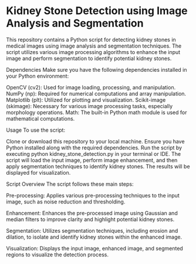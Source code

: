 
# Kidney Stone Detection using Image Analysis and Segmentation
This repository contains a Python script for detecting kidney stones in medical images using image analysis and segmentation techniques. The script utilizes various image processing algorithms to enhance the input image and perform segmentation to identify potential kidney stones.

Dependencies
Make sure you have the following dependencies installed in your Python environment:

OpenCV (cv2): Used for image loading, processing, and manipulation.
NumPy (np): Required for numerical computations and array manipulation.
Matplotlib (plt): Utilized for plotting and visualization.
Scikit-image (skimage): Necessary for various image processing tasks, especially morphology operations.
Math: The built-in Python math module is used for mathematical computations.

Usage
To use the script:

Clone or download this repository to your local machine.
Ensure you have Python installed along with the required dependencies.
Run the script by executing python kidney_stone_detection.py in your terminal or IDE.
The script will load the input image, perform image enhancement, and then apply segmentation techniques to identify kidney stones. The results will be displayed for visualization.

Script Overview
The script follows these main steps:

Pre-processing: Applies various pre-processing techniques to the input image, such as noise reduction and thresholding.

Enhancement: Enhances the pre-processed image using Gaussian and median filters to improve clarity and highlight potential kidney stones.

Segmentation: Utilizes segmentation techniques, including erosion and dilation, to isolate and identify kidney stones within the enhanced image.

Visualization: Displays the input image, enhanced image, and segmented regions to visualize the detection process.
